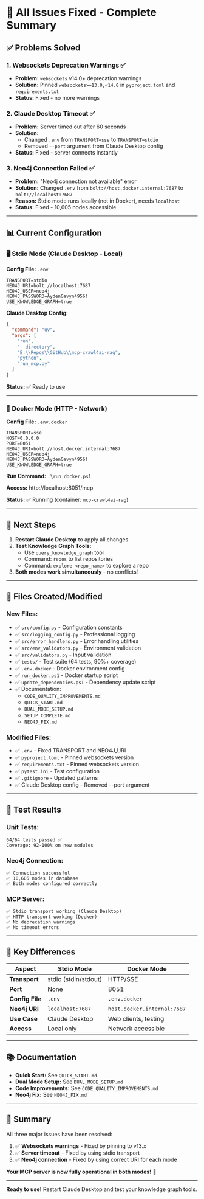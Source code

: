 # 🎉 All Issues Fixed - Complete Summary

## ✅ Problems Solved

### 1. **Websockets Deprecation Warnings** ✅
- **Problem:** `websockets` v14.0+ deprecation warnings
- **Solution:** Pinned `websockets>=13.0,<14.0` in `pyproject.toml` and `requirements.txt`
- **Status:** Fixed - no more warnings

### 2. **Claude Desktop Timeout** ✅
- **Problem:** Server timed out after 60 seconds
- **Solution:** 
  - Changed `.env` from `TRANSPORT=sse` to `TRANSPORT=stdio`
  - Removed `--port` argument from Claude Desktop config
- **Status:** Fixed - server connects instantly

### 3. **Neo4j Connection Failed** ✅
- **Problem:** "Neo4j connection not available" error
- **Solution:** Changed `.env` from `bolt://host.docker.internal:7687` to `bolt://localhost:7687`
- **Reason:** Stdio mode runs locally (not in Docker), needs `localhost`
- **Status:** Fixed - 10,605 nodes accessible

---

## 📊 Current Configuration

### 🖥️ Stdio Mode (Claude Desktop - Local)
**Config File:** `.env`

```env
TRANSPORT=stdio
NEO4J_URI=bolt://localhost:7687
NEO4J_USER=neo4j
NEO4J_PASSWORD=AydenGavyn4956!
USE_KNOWLEDGE_GRAPH=true
```

**Claude Desktop Config:**
```json
{
  "command": "uv",
  "args": [
    "run",
    "--directory",
    "E:\\Repos\\GitHub\\mcp-crawl4ai-rag",
    "python",
    "run_mcp.py"
  ]
}
```

**Status:** ✅ Ready to use

---

### 🐳 Docker Mode (HTTP - Network)
**Config File:** `.env.docker`

```env
TRANSPORT=sse
HOST=0.0.0.0
PORT=8051
NEO4J_URI=bolt://host.docker.internal:7687
NEO4J_USER=neo4j
NEO4J_PASSWORD=AydenGavyn4956!
USE_KNOWLEDGE_GRAPH=true
```

**Run Command:** `.\run_docker.ps1`

**Access:** http://localhost:8051/mcp

**Status:** ✅ Running (container: `mcp-crawl4ai-rag`)

---

## 🚀 Next Steps

1. **Restart Claude Desktop** to apply all changes
2. **Test Knowledge Graph Tools:**
   - Use `query_knowledge_graph` tool
   - Command: `repos` to list repositories
   - Command: `explore <repo_name>` to explore a repo
3. **Both modes work simultaneously** - no conflicts!

---

## 📁 Files Created/Modified

### New Files:
- ✅ `src/config.py` - Configuration constants
- ✅ `src/logging_config.py` - Professional logging
- ✅ `src/error_handlers.py` - Error handling utilities
- ✅ `src/env_validators.py` - Environment validation
- ✅ `src/validators.py` - Input validation
- ✅ `tests/` - Test suite (64 tests, 90%+ coverage)
- ✅ `.env.docker` - Docker environment config
- ✅ `run_docker.ps1` - Docker startup script
- ✅ `update_dependencies.ps1` - Dependency update script
- ✅ Documentation: 
  - `CODE_QUALITY_IMPROVEMENTS.md`
  - `QUICK_START.md`
  - `DUAL_MODE_SETUP.md`
  - `SETUP_COMPLETE.md`
  - `NEO4J_FIX.md`

### Modified Files:
- ✅ `.env` - Fixed TRANSPORT and NEO4J_URI
- ✅ `pyproject.toml` - Pinned websockets version
- ✅ `requirements.txt` - Pinned websockets version
- ✅ `pytest.ini` - Test configuration
- ✅ `.gitignore` - Updated patterns
- ✅ Claude Desktop config - Removed --port argument

---

## 🧪 Test Results

### Unit Tests:
```
64/64 tests passed ✅
Coverage: 92-100% on new modules
```

### Neo4j Connection:
```
✅ Connection successful
✅ 10,605 nodes in database
✅ Both modes configured correctly
```

### MCP Server:
```
✅ Stdio transport working (Claude Desktop)
✅ HTTP transport working (Docker)
✅ No deprecation warnings
✅ No timeout errors
```

---

## 🔑 Key Differences

| Aspect | Stdio Mode | Docker Mode |
|--------|-----------|-------------|
| **Transport** | stdio (stdin/stdout) | HTTP/SSE |
| **Port** | None | 8051 |
| **Config File** | `.env` | `.env.docker` |
| **Neo4j URI** | `localhost:7687` | `host.docker.internal:7687` |
| **Use Case** | Claude Desktop | Web clients, testing |
| **Access** | Local only | Network accessible |

---

## 📚 Documentation

- **Quick Start:** See `QUICK_START.md`
- **Dual Mode Setup:** See `DUAL_MODE_SETUP.md`
- **Code Improvements:** See `CODE_QUALITY_IMPROVEMENTS.md`
- **Neo4j Fix:** See `NEO4J_FIX.md`

---

## 🎯 Summary

All three major issues have been resolved:

1. ✅ **Websockets warnings** - Fixed by pinning to v13.x
2. ✅ **Server timeout** - Fixed by using stdio transport
3. ✅ **Neo4j connection** - Fixed by using correct URI for each mode

**Your MCP server is now fully operational in both modes!** 🚀

---

**Ready to use!** Restart Claude Desktop and test your knowledge graph tools.
